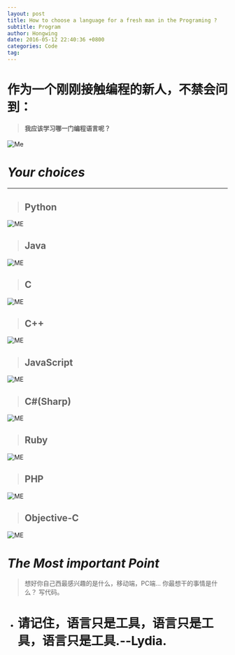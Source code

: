 ```yaml
---
layout: post
title: How to choose a language for a fresh man in the Programing ?
subtitle: Program
author: Hongwing
date: 2016-05-12 22:40:36 +0800
categories: Code
tag: 
---
```

# 作为一个刚刚接触编程的新人，不禁会问到：
> #### 我应该学习哪一门编程语言呢？
![Me](/assets/IMG_0878.jpg)

# *Your choices*
---
> ##	Python

![ME](/assets/IMG_0879.jpg)

> ## Java 

![ME](/assets/IMG_0880.jpg)

> ##	C

![ME](/assets/IMG_0881.jpg)

> ##	C++

![ME](/assets/IMG_0882.jpg)

> ## JavaScript

![ME](/assets/IMG_0877.jpg)

> ##	C#(Sharp)

![ME](/assets/IMG_0876.jpg)

> ##	Ruby

![ME](/assets/IMG_0875.jpg)

> ##	PHP

![ME](/assets/IMG_0874.jpg)

> ##	Objective-C

![ME](/assets/IMG_0878.jpg)

# *The Most important Point*
> 想好你自己西最感兴趣的是什么，移动端，PC端...
> 你最想干的事情是什么？
> 写代码。

* # 请记住，语言只是工具，语言只是工具，语言只是工具.--Lydia.
 
